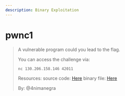 ```yaml
---
description: Binary Exploitation
---
```


# pwnc1

> A vulnerable program could you lead to the flag.
>
> You can access the challenge via:
>
> ```bash
> nc 130.206.158.146 42011
> ```
>
> Resources: source code: [Here](http://ctf.thehackerconclave.es:42000/pwnc1/pwn.c) binary file: [Here](http://ctf.thehackerconclave.es:42000/pwnc1/pwn)
>
> By: @4nimanegra

